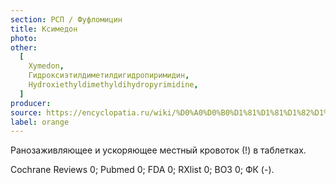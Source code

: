 ```yaml
---
section: РСП / Фуфломицин
title: Ксимедон
photo:
other:
  [
    Xymedon,
    Гидроксиэтилдиметилдигидропиримидин,
    Hydroxiethyldimethyldihydropyrimidine,
  ]
producer:
source: https://encyclopatia.ru/wiki/%D0%A0%D0%B0%D1%81%D1%81%D1%82%D1%80%D0%B5%D0%BB%D1%8C%D0%BD%D1%8B%D0%B9_%D1%81%D0%BF%D0%B8%D1%81%D0%BE%D0%BA_%D0%BF%D1%80%D0%B5%D0%BF%D0%B0%D1%80%D0%B0%D1%82%D0%BE%D0%B2
label: orange
---
```


Ранозаживляющее и ускоряющее местный кровоток (!) в таблетках.

Cochrane Reviews 0; Pubmed 0; FDA 0; RXlist 0; ВОЗ 0; ФК (-).
